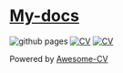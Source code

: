 # [My-docs](https://docs.reyth.dev)
![github pages](https://github.com/Blamas/my-docs/actions/workflows/gh-pages.yml/badge.svg)
[![CV](https://img.shields.io/badge/cv__en-pdf-green.svg)](https://docs.reyth.dev/cv_en.pdf)
[![CV](https://img.shields.io/badge/cv__fr-pdf-green.svg)](https://docs.reyth.dev/cv_fr.pdf)

Powered by [Awesome-CV](https://github.com/posquit0/Awesome-CV)